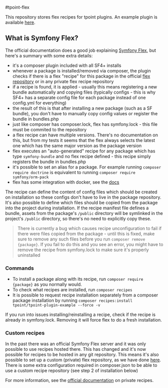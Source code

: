 #tpoint-flex

This repository stores flex recipes for tpoint plugins. An example plugin is available [here](https://github.com/samm-tpoint/tpoint-plugin-example/).

## What is Symfony Flex?

The official documentation does a good job explaining [Symfony Flex](https://symfony.com/doc/current/setup/flex.html), 
but here's a summary with some extra details: 

- it's a composer plugin included with all SF4+ installs
- whenever a package is installed/removed via composer, the plugin checks if there is a flex "recipe" for this package 
in the official [flex repository](https://github.com/symfony/recipes) or in any private flex recipe repository
- if a recipe is found, it is applied - usually this means registering a new bundle automatically and copying files 
(typically configs - this is why SF4+ has a separate config file for each package instead of one config.yml for 
everything)
- the result of this is that after installing a new package (such as a SF bundle), you don't have to manually copy
config values or register the bundle in bundles.php
- just like composer has composer.lock, flex has symfony.lock - this file must be commited to the repository
- a flex recipe can have multiple versions. There's no documentation on this, but from my tests it seems that the flex 
always selects the latest one which has the same major version as the package version
- flex executes an "auto-generated" recipe for any package which has type `symfony-bundle` and no flex recipe defined - this recipe simply registers
the bundle in bundles.php
- it's possible to set an alias for a package. For example running `composer require doctrine` is equivalent to running
`composer require symfony/orm-pack`
- flex has some integration with docker, see the [docs](https://symfony.com/doc/current/setup/docker.html#flex-recipes-docker-configuration)

The recipe can define the content of config files which should be created on installation so these configs don't have to
live in the package repository. It's also possible to define which files should be copied from the package into the 
project during installation. If the recipe manifest file defines a bundle, assets from the package's `/public` directory 
will be symlinked in the project's `/public` directory, so there's no need to explicitly copy these.
> There is currently a bug which causes recipe unconfiguration to fail if there were files copied from the package -
> until this is fixed, make sure to remove any such files before you run `composer remove {package}`. If you fail to do 
> this and you see an error, you might have to remove the recipe from symfony.lock to make sure it's properly uninstalled

### Commands

- To install a package along with its recipe, run `composer require {package}` as you normally would.
- To check what recipes are installed, run `composer recipes`
- It is possible to request recipe installation separately from a composer package installation by running 
`composer recipes:install tpoint/tpoint-plugin-example --force -v`

If you run into issues installing/reinstalling a recipe, check if the recipe is already in symfony.lock. Removing it 
will force flex to do a fresh installation.

### Custom recipes

In the past there was an official Symfony Flex server and it was only possible to use recipes hosted there. This has 
changed and it's now possible for recipes to be hosted in any git repository. This means it's also possible to set up a
custom (private) flex repository, as we have done [here](https://github.com/samm-tpoint/flex). There is some extra 
configuration required in composer.json to be able to use a custom recipe repository (see step 2 of installation below)


For more information, see the [official documentation](https://symfony.com/doc/5.4/setup/flex_private_recipes.html) on private recipes.
